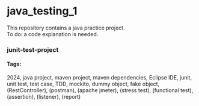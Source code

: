# java_testing_1  

This repository contains a java practice project.  
To do: a code explanation is needed.

### junit-test-project  

#### Tags:  
2024,
java project,
maven project,
maven dependencies,
Eclipse IDE,
junit,
unit test,
test case,
TDD,
mockito,
dummy object,
fake object,
(RestController),
(postman),
(apache jmeter),
(stress test),
(functional test),
(assertion),
(listener),
(report)
